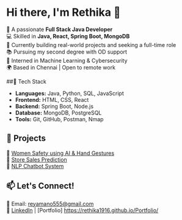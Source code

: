# Hi there, I'm Rethika 👋

🌸 A passionate **Full Stack Java Developer**  
💻 Skilled in **Java, React, Spring Boot, MongoDB**  
🎯 Currently building real-world projects and seeking a full-time role  
📚 Pursuing my second degree with OD support  
🔐 Interned in Machine Learning & Cybersecurity  
🌍 Based in Chennai | Open to remote work  

##🔧 Tech Stack
- **Languages:** Java, Python, SQL, JavaScript  
- **Frontend:** HTML, CSS, React  
- **Backend:** Spring Boot, Node.js  
- **Database:** MongoDB, PostgreSQL  
- **Tools:** Git, GitHub, Postman, Nmap

## 🚀 Projects
🔗 [Women Safety using AI & Hand Gestures](https://github.com/Rethika1916/women-safety-ai)  
🔗 [Store Sales Prediction](https://github.com/Rethika1916/price-prediction)  
🔗 [NLP Chatbot System](https://github.com/Rethika1916/nlp-chatbot)

## 📫 Let's Connect!
📧 Email: reyamano555@gmail.com  
📎 [LinkedIn](https://www.linkedin.com/in/rethika-m-047b57275) | [Portfolio] https://rethika1916.github.io/Portfolio/
